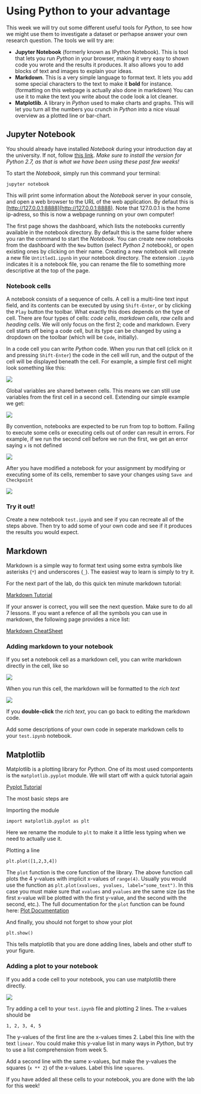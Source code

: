 
# Using Python to your advantage

This week we will try out some different useful tools for *Python*, to see how
we might use them to investigate a dataset or perhapse answer your own research
question. The tools we will try are:

* **Jupyter Notebook** (formerly known as IPython Notebook). This is tool that
lets you run *Python* in your browser, making it very easy to shown code you
wrote and the results it produces. It also allows you to add blocks of text and
images to explain your ideas.
* **Markdown**. This is a very simple language to format text. It lets you add
some special characters to the text to make it **bold** for instance.
(formatting on this webpage is actually also done in markdown) You can use it
to make the text you write about the code look a lot cleaner.
* **Matplotlib**. A library in *Python* used to make charts and graphs. This 
will let you turn all the numbers you crunch in *Python* into a nice visual
overview as a plotted line or bar-chart.

## Jupyter Notebook

You should already have installed *Notebook* during your introduction day at the
university. If not, follow
[this link](http://jupyter.readthedocs.io/en/latest/install.html).
*Make sure to install the version for Python 2.7, as that is what we have been
using these past few weeks!*

To start the *Notebook*, simply run this command your terminal:

    jupyter notebook

This will print some information about the *Notebook* server in your console, and
open a web browser to the URL of the web application. By defaut this is
[http://127.0.0.1:8888](http://127.0.0.1:8888). Note that 127.0.0.1 is the home
ip-adress, so this is now a webpage running on your own computer!

The first page shows the dashboard, which lists the notebooks currently
available in the notebook directory. By default this is the same folder where
you ran the command to start the *Notebook*. You can create new notebooks from
the dashboard with the `New` button (select *Python 2* notebook), or open
existing ones by clicking on their name. Creating a new notebook will create a
new file `Untitled1.ipynb` in your notebook directory. The extension `.ipynb`
indicates it is a notebook file, you can rename the file to something more
descriptive at the top of the page.

### Notebook cells

A notebook consists of a sequence of cells. A cell is a multi-line text input
field, and its contents can be executed by using `Shift-Enter`, or by clicking
the `Play` button the toolbar. What exactly this does depends on the type of
cell. There are four types of cells: *code cells*, *markdown cells*, *raw
cells* and *heading cells*. We will only focus on the first 2; code and
markdown. Every cell starts off being a code cell, but its type can be changed
by using a dropdown on the toolbar (which will be `Code`, initially).

In a code cell you can write *Python* code. When you run that cell (click on it
and pressing `Shift-Enter`) the code in the cell will run, and the output of
the cell will be displayed beneath the cell. For example, a simple first cell
might look something like this:

![](notebook1.png)

Global variables are shared between cells. This means we can still use
variables from the first cell in a second cell. Extending our simple example we
get:

![](notebook2.png)

By convention, notebooks are expected to be run from top to bottom. Failing to
execute some cells or executing cells out of order can result in errors. For
example, if we run the second cell before we run the first, we get an error
saying `x` is not defined

![](notebook3.png)

After you have modified a notebook for your assignment by modifying or
executing some of its cells, remember to save your changes using `Save and
Checkpoint`

![](notebook4.png)

### Try it out!

Create a new notebook `test.ipynb` and see if you can recreate all of the steps
above. Then try to add some of your own code and see if it produces the results
you would expect.

## Markdown

Markdown is a simple way to format text using some extra symbols like asterisks
(`*`) and underscores (`_`). The easiest way to learn is simply to try it.

For the next part of the lab, do this quick ten minute markdown tutorial:

[Markdown Tutorial](http://www.markdowntutorial.com)

If your answer is correct, you will see the next question. Make sure to do all
7 lessons. If you want a refence of all the symbols you can use in markdown,
the following page provides a nice list:

[Markdown CheatSheet](http://commonmark.org/help/)

### Adding markdown to your notebook

If you set a notebook cell as a markdown cell, you can write markdown directly
in the cell, like so

![](markdown1.png)

When you run this cell, the markdown will be formatted to the *rich text*

![](markdown2.png)

If you **double-click** the *rich text*, you can go back to editing the
markdown code.

Add some descriptions of your own code in seperate markdown cells to your
`test.ipynb` notebook.

## Matplotlib

Matplotlib is a plotting library for *Python*. One of its most used compontents
is the `matplotlib.pyplot` module. We will start off with a quick tutorial
again

[Pyplot Tutorial](http://matplotlib.org/users/pyplot_tutorial.html)

The most basic steps are

Importing the module

    import matplotlib.pyplot as plt

Here we rename the module to `plt` to make it a little less typing when we need
to actually use it.

Plotting a line

    plt.plot([1,2,3,4])

The `plot` function is the core function of the library. The above function call
plots the 4 y-values with implicit x-values of `range(4)`. Usually you would
use the function as `plt.plot(xvalues, yvalues, label="some_text")`. In this
case you must make sure that `xvalues` and `yvalues` are the same size (as the
first x-value will be plotted with the first y-value, and the second with the
second, etc.). The full documentation for the `plot` function can be found here:
[Plot Documentation](http://matplotlib.org/api/pyplot_api.html#matplotlib.pyplot.plot)

And finally, you should not forget to show your plot

    plt.show()

This tells matplotlib that you are done adding lines, labels and other stuff
to your figure.

### Adding a plot to your notebook

If you add a code cell to your notebook, you can use matplotlib there directly.

![](matplotlib1.png)

Try adding a cell to your `test.ipynb` file and plotting 2 lines. The x-values
should be
    
    1, 2, 3, 4, 5

The y-values of the first line are the x-values times 2. Label this line with
the text `linear`. You could make this y-value list in many ways in *Python*,
but try to use a list comprehension from week 5.

Add a second line with the same x-values, but make the y-values the squares
(`x ** 2`) of the x-values. Label this line `squares`.

If you have added all these cells to your notebook, you are done with the lab
for this week!

